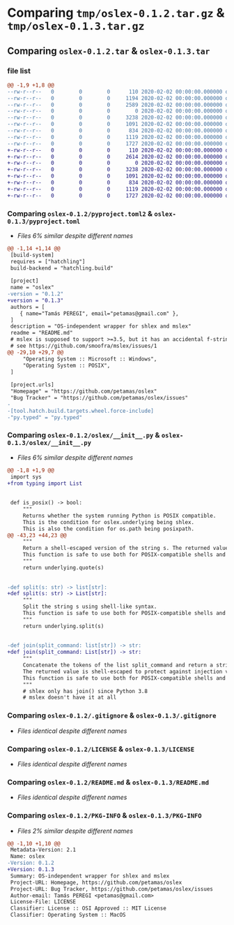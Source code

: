 # Comparing `tmp/oslex-0.1.2.tar.gz` & `tmp/oslex-0.1.3.tar.gz`

## Comparing `oslex-0.1.2.tar` & `oslex-0.1.3.tar`

### file list

```diff
@@ -1,9 +1,8 @@
--rw-r--r--   0        0        0      110 2020-02-02 00:00:00.000000 oslex-0.1.2/.editorconfig
--rw-r--r--   0        0        0     1194 2020-02-02 00:00:00.000000 oslex-0.1.2/pyproject.toml2
--rw-r--r--   0        0        0     2589 2020-02-02 00:00:00.000000 oslex-0.1.2/oslex/__init__.py
--rw-r--r--   0        0        0        0 2020-02-02 00:00:00.000000 oslex-0.1.2/oslex/py.typed
--rw-r--r--   0        0        0     3238 2020-02-02 00:00:00.000000 oslex-0.1.2/.gitignore
--rw-r--r--   0        0        0     1091 2020-02-02 00:00:00.000000 oslex-0.1.2/LICENSE
--rw-r--r--   0        0        0      834 2020-02-02 00:00:00.000000 oslex-0.1.2/README.md
--rw-r--r--   0        0        0     1119 2020-02-02 00:00:00.000000 oslex-0.1.2/pyproject.toml
--rw-r--r--   0        0        0     1727 2020-02-02 00:00:00.000000 oslex-0.1.2/PKG-INFO
+-rw-r--r--   0        0        0      110 2020-02-02 00:00:00.000000 oslex-0.1.3/.editorconfig
+-rw-r--r--   0        0        0     2614 2020-02-02 00:00:00.000000 oslex-0.1.3/oslex/__init__.py
+-rw-r--r--   0        0        0        0 2020-02-02 00:00:00.000000 oslex-0.1.3/oslex/py.typed
+-rw-r--r--   0        0        0     3238 2020-02-02 00:00:00.000000 oslex-0.1.3/.gitignore
+-rw-r--r--   0        0        0     1091 2020-02-02 00:00:00.000000 oslex-0.1.3/LICENSE
+-rw-r--r--   0        0        0      834 2020-02-02 00:00:00.000000 oslex-0.1.3/README.md
+-rw-r--r--   0        0        0     1119 2020-02-02 00:00:00.000000 oslex-0.1.3/pyproject.toml
+-rw-r--r--   0        0        0     1727 2020-02-02 00:00:00.000000 oslex-0.1.3/PKG-INFO
```

### Comparing `oslex-0.1.2/pyproject.toml2` & `oslex-0.1.3/pyproject.toml`

 * *Files 6% similar despite different names*

```diff
@@ -1,14 +1,14 @@
 [build-system]
 requires = ["hatchling"]
 build-backend = "hatchling.build"
 
 [project]
 name = "oslex"
-version = "0.1.2"
+version = "0.1.3"
 authors = [
 	{ name="Tamás PEREGI", email="petamas@gmail.com" },
 ]
 description = "OS-independent wrapper for shlex and mslex"
 readme = "README.md"
 # mslex is supposed to support >=3.5, but it has an accidental f-string, making it unusable on 3.5
 # see https://github.com/smoofra/mslex/issues/1
@@ -29,10 +29,7 @@
     "Operating System :: Microsoft :: Windows",
     "Operating System :: POSIX",
 ]
 
 [project.urls]
 "Homepage" = "https://github.com/petamas/oslex"
 "Bug Tracker" = "https://github.com/petamas/oslex/issues"
-
-[tool.hatch.build.targets.wheel.force-include]
-"py.typed" = "py.typed"
```

### Comparing `oslex-0.1.2/oslex/__init__.py` & `oslex-0.1.3/oslex/__init__.py`

 * *Files 6% similar despite different names*

```diff
@@ -1,8 +1,9 @@
 import sys
+from typing import List
 
 
 def is_posix() -> bool:
     """
     Returns whether the system running Python is POSIX compatible.
     This is the condition for oslex.underlying being shlex.
     This is also the condition for os.path being posixpath.
@@ -43,23 +44,23 @@
     """
     Return a shell-escaped version of the string s. The returned value is a string that can safely be used as one token in a shell command line, for cases where you cannot use a list.
     This function is safe to use both for POSIX-compatible shells and for Windows's cmd.
     """
     return underlying.quote(s)
 
 
-def split(s: str) -> list[str]:
+def split(s: str) -> List[str]:
     """
     Split the string s using shell-like syntax.
     This function is safe to use both for POSIX-compatible shells and for Windows's cmd.
     """
     return underlying.split(s)
 
 
-def join(split_command: list[str]) -> str:
+def join(split_command: List[str]) -> str:
     """
     Concatenate the tokens of the list split_command and return a string. This function is the inverse of split().
     The returned value is shell-escaped to protect against injection vulnerabilities (see quote()).
     This function is safe to use both for POSIX-compatible shells and for Windows's cmd.
     """
     # shlex only has join() since Python 3.8
     # mslex doesn't have it at all
```

### Comparing `oslex-0.1.2/.gitignore` & `oslex-0.1.3/.gitignore`

 * *Files identical despite different names*

### Comparing `oslex-0.1.2/LICENSE` & `oslex-0.1.3/LICENSE`

 * *Files identical despite different names*

### Comparing `oslex-0.1.2/README.md` & `oslex-0.1.3/README.md`

 * *Files identical despite different names*

### Comparing `oslex-0.1.2/PKG-INFO` & `oslex-0.1.3/PKG-INFO`

 * *Files 2% similar despite different names*

```diff
@@ -1,10 +1,10 @@
 Metadata-Version: 2.1
 Name: oslex
-Version: 0.1.2
+Version: 0.1.3
 Summary: OS-independent wrapper for shlex and mslex
 Project-URL: Homepage, https://github.com/petamas/oslex
 Project-URL: Bug Tracker, https://github.com/petamas/oslex/issues
 Author-email: Tamás PEREGI <petamas@gmail.com>
 License-File: LICENSE
 Classifier: License :: OSI Approved :: MIT License
 Classifier: Operating System :: MacOS
```


